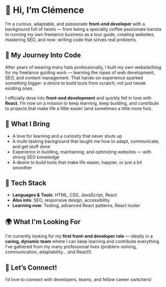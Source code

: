# 👋 Hi, I’m Clémence

I’m a curious, adaptable, and passionate **front-end developer** with a background full of twists — from being a specialty coffee passionate barista to running my own freelance business as a tour guide, creating websites, mastering SEO, and now: writing code that solves real problems.

## 🌱 My Journey Into Code

After years of wearing many hats professionally, I built my own website/blog for my freelance guiding work — learning the ropes of web development, SEO, and content management. That hands-on experience sparked something bigger: a desire to build tools from scratch, not just tweak existing ones.

I officially dove into **front-end development** and quickly fell in love with **React**. I’m now on a mission to keep learning, keep building, and contribute to projects that make life a little easier (and sometimes a little more fun).

## 🧠 What I Bring

- A love for learning and a curiosity that never shuts up
- A multi-tasking background that taught me how to adapt, communicate, and get stuff done
- Experience in building, maintaining, and optimizing websites — with strong SEO knowledge
- A desire to build tools that make life easier, happier, or just a bit smoother

## 🔧 Tech Stack

- **Languages & Tools**: HTML, CSS, JavaScript, React  
- **Also into**: SEO, responsive design, accessibility
- **Learning now**: Testing, advanced React patterns, React router

## 🌍 What I'm Looking For

I'm currently looking for my **first front-end developer role** — ideally in a **caring, dynamic team** where I can keep learning and contribute everything I’ve gathered from my many professional lives (problem-solving, communication, adaptability... and React!).

## 🤝 Let’s Connect!

I’d love to connect with developers, teams, and fellow career switchers!  




